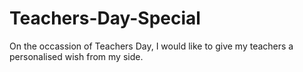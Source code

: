 # Teachers-Day-Special

On the occassion of Teachers Day, I would like to give my teachers a personalised wish from my side. 
